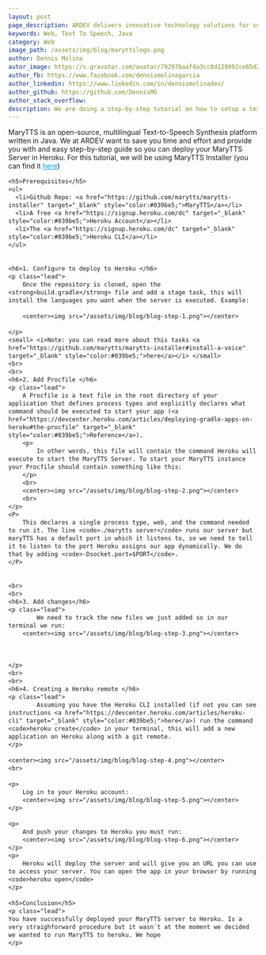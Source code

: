 ```yaml
---
layout: post
page_description: ARDEV delivers innovative technology solutions for solving real-world business challenges.
keywords: Web, Text To Speech, Java
category: Web
image_path: /assets/img/blog/maryttslogo.png
author: Dennis Molina
autor_image: https://s.gravatar.com/avatar/79297baaf4a3cc8d129992ce65d2aef1
author_fb: https://www.facebook.com/dennismolinagarcia
author_linkedin: https://www.linkedin.com/in/dennismolinadev/
author_github: https://github.com/DennisMG
author_stack_overflow:
description: We are doing a step-by-step tutorial on how to setup a text to speech synthesizer server on Heroku.
---
```


<div class="post-entry">
	<p>
		MaryTTS is an open-source, multilingual Text-to-Speech Synthesis platform written in Java. We at ARDEV want to save you time and effort and provide you with and easy step-by-step guide so you can deploy your MaryTTS Server in Heroku. For this tutorial, we will be using MaryTTS Installer (you can find it 
 <a href="https://github.com/marytts/marytts-installer" target="_blank" style="color:#039be5;">here</a>)
	</p>
	
	<h5>Prerequisites</h5>
	<ul>
	  <li>Github Repo: <a href="https://github.com/marytts/marytts-installer" target="_blank" style="color:#039be5;">MaryTTS</a></li>
	  <li>A free <a href="https://signup.heroku.com/dc" target="_blank" style="color:#039be5;">Heroku Account</a></li>
	  <li>The <a href="https://signup.heroku.com/dc" target="_blank" style="color:#039be5;">Heroku CLI</a></li>
	</ul>
	
	
	<h6>1. Configure to deploy to Heroku </h6>
	<p class="lead">
		Once the repository is cloned, open the <strong>build.gradle</strong> file and add a stage task, this will install the languages you want when the server is executed. Example:

		<center><img src="/assets/img/blog/blog-step-1.png"></center>		

	</p>
	<small> <i>Note: you can read more about this tasks <a href="https://github.com/marytts/marytts-installer#install-a-voice" target="_blank" style="color:#039be5;">here</a></i> </small>
	<br>
	<br>
	<h6>2. Add Procfile </h6>
	<p class="lead">
		A Procfile is a text file in the root directory of your application that defines process types and explicitly declares what command should be executed to start your app (<a href="https://devcenter.heroku.com/articles/deploying-gradle-apps-on-heroku#the-procfile" target="_blank" style="color:#039be5;">Reference</a>).
		<p>
			In other words, this file will contain the command Heroku will execute to start the MaryTTS Server. To start your MaryTTS instance your Procfile should contain something like this:
		</p> 
		<br>
		<center><img src="/assets/img/blog/blog-step-2.png"></center>		
		<br>
	</p>
	<P>
		This declares a single process type, web, and the command needed to run it. The line <code>./marytts server</code> runs our server but maryTTS has a default port in which it listens to, so we need to tell it to listen to the port Heroku assigns our app dynamically. We do that by adding <code>-Dsocket.port=$PORT</code>.
	</P>
	

	<br>
	<br>
	<h6>3. Add changes</h6>
	<p class="lead">
			We need to track the new files we just added so in our terminal we run:
		<center><img src="/assets/img/blog/blog-step-3.png"></center>
		

		
	</p>
	<br>
	<br>
	<h6>4. Creating a Heroku remote </h6>
	<p class="lead">
			Assuming you have the Heroku CLI installed (if not you can see instructions <a href="https://devcenter.heroku.com/articles/heroku-cli" target="_blank" style="color:#039be5;">here</a>) run the command <code>heroku create</code> in your terminal, this will add a new application on Heroku along with a git remote.
	</p>

	<center><img src="/assets/img/blog/blog-step-4.png"></center>
	<br>

	<p>
		Log in to your Heroku account:
		<center><img src="/assets/img/blog/blog-step-5.png"></center>
	</p>

	<p>
		And push your changes to Heroku you must run:
		<center><img src="/assets/img/blog/blog-step-6.png"></center>
	</p>	
	<p>
		Heroku will deploy the server and will give you an URL you can use to access your server. You can open the app in your browser by running <code>heroku open</code>
	</p>

	<h5>Conclusion</h5>
	<p class="lead">
	You have successfully deployed your MaryTTS server to Heroku. Is a very straighforward procedure but it wasn´t at the moment we	decided we wanted to run MaryTTS to heroku. We hope 
	</p>
</div>